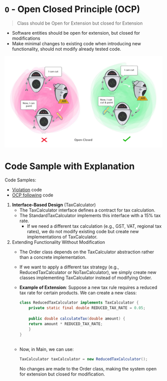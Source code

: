 # ```O``` - Open Closed Principle (OCP)

> Class should be Open for Extension but closed for Extension


- Software entities should be open for extension, but closed for modifications
- Make minimal changes to existing code when introducing new functionality, should not modify already tested code.

![open-close.png](../../../images/open-closed.png)
  


# Code Sample with Explanation

Code Samples:
- [Violation](./../../../code/solidPrinciples/OpenClosed/OpenClosedViolation.java) code
- [OCP following](./../../../code/solidPrinciples/OpenClosed/OpenClosedFixed.java) code


1. **Interface-Based Design** (TaxCalculator)
    - The TaxCalculator interface defines a contract for tax calculation.
    - The StandardTaxCalculator implements this interface with a 15% tax rate. 
      - If we need a different tax calculation (e.g., GST, VAT, regional tax rates), we do not modify existing code but create new implementations of TaxCalculator.
2. Extending Functionality Without Modification
   - The Order class depends on the TaxCalculator abstraction rather than a concrete implementation.
   - If we want to apply a different tax strategy (e.g., ReducedTaxCalculator or NoTaxCalculator), we simply create new classes implementing TaxCalculator instead of modifying Order.
   


   - **Example of Extension**: 
   Suppose a new tax rule requires a reduced tax rate for certain products. We can create a new class:
      ```java
      class ReducedTaxCalculator implements TaxCalculator {
          private static final double REDUCED_TAX_RATE = 0.05;
          
          public double calculateTax(double amount) {
          return amount * REDUCED_TAX_RATE;
          }
      }
                
      ```
        
   - Now, in Main, we can use:
      ```java
      TaxCalculator taxCalculator = new ReducedTaxCalculator();
     ```
      No changes are made to the Order class, making the system open for extension but closed for modification.

